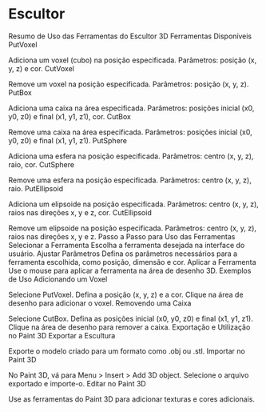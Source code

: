 # Escultor
Resumo de Uso das Ferramentas do Escultor 3D
Ferramentas Disponíveis
PutVoxel

Adiciona um voxel (cubo) na posição especificada.
Parâmetros: posição (x, y, z) e cor.
CutVoxel

Remove um voxel na posição especificada.
Parâmetros: posição (x, y, z).
PutBox

Adiciona uma caixa na área especificada.
Parâmetros: posições inicial (x0, y0, z0) e final (x1, y1, z1), cor.
CutBox

Remove uma caixa na área especificada.
Parâmetros: posições inicial (x0, y0, z0) e final (x1, y1, z1).
PutSphere

Adiciona uma esfera na posição especificada.
Parâmetros: centro (x, y, z), raio, cor.
CutSphere

Remove uma esfera na posição especificada.
Parâmetros: centro (x, y, z), raio.
PutEllipsoid

Adiciona um elipsoide na posição especificada.
Parâmetros: centro (x, y, z), raios nas direções x, y e z, cor.
CutEllipsoid

Remove um elipsoide na posição especificada.
Parâmetros: centro (x, y, z), raios nas direções x, y e z.
Passo a Passo para Uso das Ferramentas
Selecionar a Ferramenta
Escolha a ferramenta desejada na interface do usuário.
Ajustar Parâmetros
Defina os parâmetros necessários para a ferramenta escolhida, como posição, dimensão e cor.
Aplicar a Ferramenta
Use o mouse para aplicar a ferramenta na área de desenho 3D.
Exemplos de Uso
Adicionando um Voxel

Selecione PutVoxel.
Defina a posição (x, y, z) e a cor.
Clique na área de desenho para adicionar o voxel.
Removendo uma Caixa

Selecione CutBox.
Defina as posições inicial (x0, y0, z0) e final (x1, y1, z1).
Clique na área de desenho para remover a caixa.
Exportação e Utilização no Paint 3D
Exportar a Escultura

Exporte o modelo criado para um formato como .obj ou .stl.
Importar no Paint 3D

No Paint 3D, vá para Menu > Insert > Add 3D object.
Selecione o arquivo exportado e importe-o.
Editar no Paint 3D

Use as ferramentas do Paint 3D para adicionar texturas e cores adicionais.
